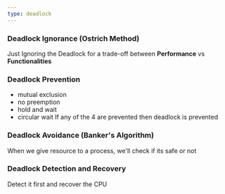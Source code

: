 ```yaml
---
type: deadlock 
---
```


### Deadlock Ignorance (Ostrich Method)
Just Ignoring the Deadlock for a trade-off between **Performance** vs **Functionalities**
### Deadlock Prevention
- mutual exclusion
- no preemption
- hold and wait
- circular wait
If any of the 4 are prevented then deadlock is prevented
### Deadlock Avoidance (Banker's Algorithm)
When we give resource to a process, we'll check if its safe or not
### Deadlock Detection and Recovery
Detect it first and recover the CPU